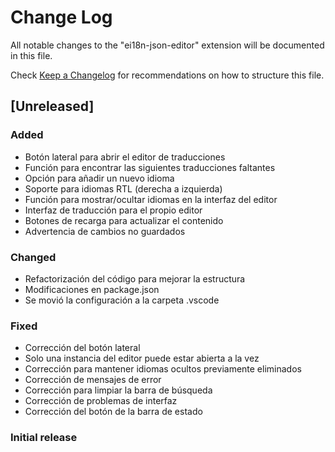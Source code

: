 # Change Log

All notable changes to the "ei18n-json-editor" extension will be documented in this file.

Check [Keep a Changelog](http://keepachangelog.com/) for recommendations on how to structure this file.

## [Unreleased]

### Added
- Botón lateral para abrir el editor de traducciones
- Función para encontrar las siguientes traducciones faltantes
- Opción para añadir un nuevo idioma
- Soporte para idiomas RTL (derecha a izquierda)
- Función para mostrar/ocultar idiomas en la interfaz del editor
- Interfaz de traducción para el propio editor
- Botones de recarga para actualizar el contenido
- Advertencia de cambios no guardados

### Changed
- Refactorización del código para mejorar la estructura
- Modificaciones en package.json
- Se movió la configuración a la carpeta .vscode

### Fixed
- Corrección del botón lateral
- Solo una instancia del editor puede estar abierta a la vez
- Corrección para mantener idiomas ocultos previamente eliminados
- Corrección de mensajes de error
- Corrección para limpiar la barra de búsqueda
- Corrección de problemas de interfaz
- Corrección del botón de la barra de estado

### Initial release